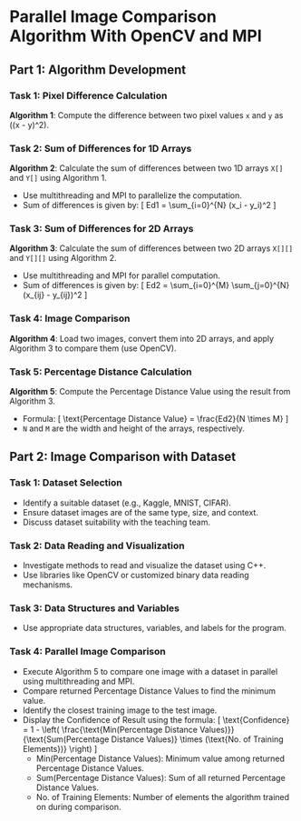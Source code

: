 # Parallel Image Comparison Algorithm With OpenCV and MPI

## Part 1: Algorithm Development 

### Task 1: Pixel Difference Calculation
**Algorithm 1**: Compute the difference between two pixel values `x` and `y` as \((x - y)^2\).

### Task 2: Sum of Differences for 1D Arrays
**Algorithm 2**: Calculate the sum of differences between two 1D arrays `X[]` and `Y[]` using Algorithm 1.
- Use multithreading and MPI to parallelize the computation.
- Sum of differences is given by:
  \[
  Ed1 = \sum_{i=0}^{N} (x_i - y_i)^2
  \]

### Task 3: Sum of Differences for 2D Arrays
**Algorithm 3**: Calculate the sum of differences between two 2D arrays `X[][]` and `Y[][]` using Algorithm 2.
- Use multithreading and MPI for parallel computation.
- Sum of differences is given by:
  \[
  Ed2 = \sum_{i=0}^{M} \sum_{j=0}^{N} (x_{ij} - y_{ij})^2
  \]

### Task 4: Image Comparison
**Algorithm 4**: Load two images, convert them into 2D arrays, and apply Algorithm 3 to compare them (use OpenCV).

### Task 5: Percentage Distance Calculation
**Algorithm 5**: Compute the Percentage Distance Value using the result from Algorithm 3.
- Formula:
  \[
  \text{Percentage Distance Value} = \frac{Ed2}{N \times M}
  \]
- `N` and `M` are the width and height of the arrays, respectively.

## Part 2: Image Comparison with Dataset

### Task 1: Dataset Selection
- Identify a suitable dataset (e.g., Kaggle, MNIST, CIFAR).
- Ensure dataset images are of the same type, size, and context.
- Discuss dataset suitability with the teaching team.

### Task 2: Data Reading and Visualization
- Investigate methods to read and visualize the dataset using C++.
- Use libraries like OpenCV or customized binary data reading mechanisms.

### Task 3: Data Structures and Variables
- Use appropriate data structures, variables, and labels for the program.

### Task 4: Parallel Image Comparison
- Execute Algorithm 5 to compare one image with a dataset in parallel using multithreading and MPI.
- Compare returned Percentage Distance Values to find the minimum value.
- Identify the closest training image to the test image.
- Display the Confidence of Result using the formula:
  \[
  \text{Confidence} = 1 - \left( \frac{\text{Min(Percentage Distance Values)}}{\text{Sum(Percentage Distance Values)} \times (\text{No. of Training Elements})} \right)
  \]
  - Min(Percentage Distance Values): Minimum value among returned Percentage Distance Values.
  - Sum(Percentage Distance Values): Sum of all returned Percentage Distance Values.
  - No. of Training Elements: Number of elements the algorithm trained on during comparison.
